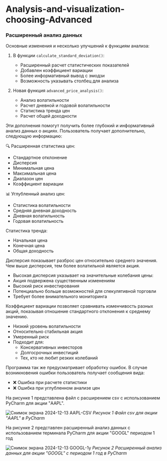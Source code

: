 # Analysis-and-visualization-choosing-Advanced
### Расширенный анализ данных ###

Основные изменения и несколько улучшений к функциям анализа:

1. В функции `calculate_standard_deviation()`:
   - Расширенный расчет статистических показателей
   - Добавлен коэффициент вариации
   - Более информативный вывод с эмодзи
   - Возможность указывать столбец для анализа

2. Новая функция `advanced_price_analysis()`:
   - Анализ волатильности
   - Расчет дневной и годовой волатильности
   - Статистика тренда цен
   - Расчет общей доходности

Эти дополнения помогут получить более глубокий и информативный анализ данных о акциях.
Пользователь получает дополнительно, следующую информацию:

🔍 Расширенная статистика цен:
   - Стандартное отклонение
   - Дисперсия
   - Минимальная цена
   - Максимальная цена
   - Диапазон цен
   - Коэффициент вариации

📊 Углубленный анализ цен:
   - Статистика волатильности
   - Средняя дневная доходность
   - Дневная волатильность
   - Годовая волатильность

Статистика тренда:
   - Начальная цена
   - Конечная цена
   - Общая доходность

Дисперсия показывает разброс цен относительно среднего значения. Чем выше дисперсия, тем более волатильной является акция.

  - Высокая дисперсия указывает на значительные колебания цены:
  - Акция подвержена существенным изменениям
  - Высокий риск инвестирования
  - Потенциально больше возможностей для спекулятивной торговли
  - Требует более внимательного мониторинга

Коэффициент вариации позволяет сравнивать изменчивость разных акций, показывая отношение стандартного отклонения к среднему значению.

- Низкий уровень волатильности
- Относительно стабильная акция
- Умеренный риск
- Подходит для:
  * Консервативных инвесторов
  * Долгосрочных инвестиций
  * Тех, кто не любит резких колебаний

Программа так же предусматривает обработку ошибок. В  случае возникновения ошибки пользователь получает сообщения вида:

  * ❌ Ошибка при расчете статистики
  * ❌ Ошибка при углубленном анализе цен

На рисунке 1 представлена файл с расширением csv c использованием PyCharm для акции "AAPL".

![Снимок экрана 2024-12-13 AAPL-CSV](https://github.com/user-attachments/assets/952ff386-6284-4dc9-8446-ce2668b810d7)
*Рисунок 1  Файл csv  для акции "AAPL" в PyCharm*


На рисунке 2 представлен расширенный анализ данных c использованием терминала PyCharm для акции "GOOGL" периодом 1 год

![Снимок экрана 2024-12-13 GOOGL-1y](https://github.com/user-attachments/assets/a0d97ecb-51c3-4a1c-956e-138a96c73e6c)
*Рисунок 2 Расширенный анализ данных для акции "GOOGL" с периодом 1 год в PyCharm*

